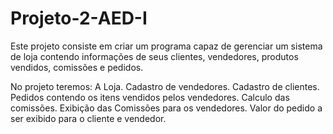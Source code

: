 # Projeto-2-AED-I

Este projeto consiste em criar um programa capaz de gerenciar um sistema de loja contendo informações de seus clientes, vendedores, produtos vendidos, comissões e pedidos. 

No projeto teremos:
A Loja.
Cadastro de vendedores.
Cadastro de clientes.
Pedidos contendo os itens vendidos pelos vendedores.
Calculo das comissões.
Exibição das Comissões para os vendedores.
Valor do pedido a ser exibido para o cliente e vendedor.
